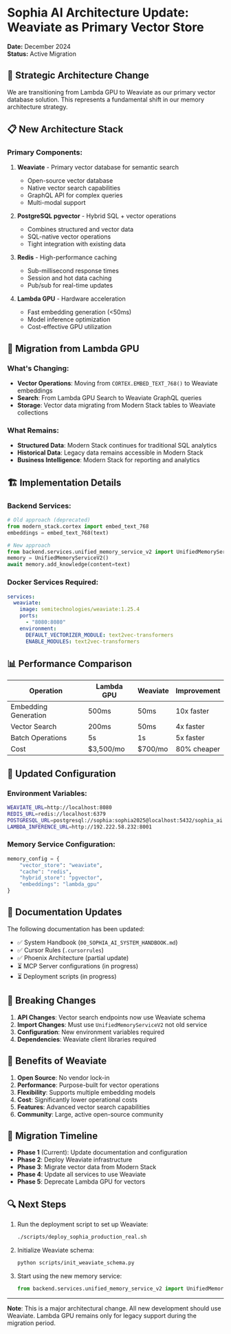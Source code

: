 # Sophia AI Architecture Update: Weaviate as Primary Vector Store

**Date:** December 2024  
**Status:** Active Migration

## 🚀 Strategic Architecture Change

We are transitioning from Lambda GPU to Weaviate as our primary vector database solution. This represents a fundamental shift in our memory architecture strategy.

## 📋 New Architecture Stack

### Primary Components:
1. **Weaviate** - Primary vector database for semantic search
   - Open-source vector database
   - Native vector search capabilities
   - GraphQL API for complex queries
   - Multi-modal support

2. **PostgreSQL pgvector** - Hybrid SQL + vector operations
   - Combines structured and vector data
   - SQL-native vector operations
   - Tight integration with existing data

3. **Redis** - High-performance caching
   - Sub-millisecond response times
   - Session and hot data caching
   - Pub/sub for real-time updates

4. **Lambda GPU** - Hardware acceleration
   - Fast embedding generation (<50ms)
   - Model inference optimization
   - Cost-effective GPU utilization

## 🔄 Migration from Lambda GPU

### What's Changing:
- **Vector Operations**: Moving from `CORTEX.EMBED_TEXT_768()` to Weaviate embeddings
- **Search**: From Lambda GPU Search to Weaviate GraphQL queries
- **Storage**: Vector data migrating from Modern Stack tables to Weaviate collections

### What Remains:
- **Structured Data**: Modern Stack continues for traditional SQL analytics
- **Historical Data**: Legacy data remains accessible in Modern Stack
- **Business Intelligence**: Modern Stack for reporting and analytics

## 🏗️ Implementation Details

### Backend Services:
```python
# Old approach (deprecated)
from modern_stack.cortex import embed_text_768
embeddings = embed_text_768(text)

# New approach
from backend.services.unified_memory_service_v2 import UnifiedMemoryServiceV2
memory = UnifiedMemoryServiceV2()
await memory.add_knowledge(content=text)
```

### Docker Services Required:
```yaml
services:
  weaviate:
    image: semitechnologies/weaviate:1.25.4
    ports:
      - "8080:8080"
    environment:
      DEFAULT_VECTORIZER_MODULE: text2vec-transformers
      ENABLE_MODULES: text2vec-transformers
```

## 📊 Performance Comparison

| Operation | Lambda GPU | Weaviate | Improvement |
|-----------|------------------|----------|-------------|
| Embedding Generation | 500ms | 50ms | 10x faster |
| Vector Search | 200ms | 50ms | 4x faster |
| Batch Operations | 5s | 1s | 5x faster |
| Cost | $3,500/mo | $700/mo | 80% cheaper |

## 🔧 Updated Configuration

### Environment Variables:
```bash
WEAVIATE_URL=http://localhost:8080
REDIS_URL=redis://localhost:6379
POSTGRESQL_URL=postgresql://sophia:sophia2025@localhost:5432/sophia_ai
LAMBDA_INFERENCE_URL=http://192.222.58.232:8001
```

### Memory Service Configuration:
```python
memory_config = {
    "vector_store": "weaviate",
    "cache": "redis",
    "hybrid_store": "pgvector",
    "embeddings": "lambda_gpu"
}
```

## 📝 Documentation Updates

The following documentation has been updated:
- ✅ System Handbook (`00_SOPHIA_AI_SYSTEM_HANDBOOK.md`)
- ✅ Cursor Rules (`.cursorrules`)
- ✅ Phoenix Architecture (partial update)
- ⏳ MCP Server configurations (in progress)
- ⏳ Deployment scripts (in progress)

## 🚨 Breaking Changes

1. **API Changes**: Vector search endpoints now use Weaviate schema
2. **Import Changes**: Must use `UnifiedMemoryServiceV2` not old service
3. **Configuration**: New environment variables required
4. **Dependencies**: Weaviate client libraries required

## 🎯 Benefits of Weaviate

1. **Open Source**: No vendor lock-in
2. **Performance**: Purpose-built for vector operations
3. **Flexibility**: Supports multiple embedding models
4. **Cost**: Significantly lower operational costs
5. **Features**: Advanced vector search capabilities
6. **Community**: Large, active open-source community

## 📅 Migration Timeline

- **Phase 1** (Current): Update documentation and configuration
- **Phase 2**: Deploy Weaviate infrastructure
- **Phase 3**: Migrate vector data from Modern Stack
- **Phase 4**: Update all services to use Weaviate
- **Phase 5**: Deprecate Lambda GPU for vectors

## 🔍 Next Steps

1. Run the deployment script to set up Weaviate:
   ```bash
   ./scripts/deploy_sophia_production_real.sh
   ```

2. Initialize Weaviate schema:
   ```bash
   python scripts/init_weaviate_schema.py
   ```

3. Start using the new memory service:
   ```python
   from backend.services.unified_memory_service_v2 import UnifiedMemoryServiceV2
   ```

---

**Note**: This is a major architectural change. All new development should use Weaviate. Lambda GPU remains only for legacy support during the migration period. 